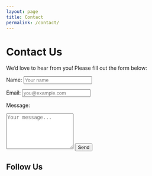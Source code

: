 ```yaml
---
layout: page
title: Contact
permalink: /contact/
---
```

# Contact Us

We’d love to hear from you! Please fill out the form below:

<form action="https://formspree.io/f/mnnbeqjb" method="POST" class="contact-form">
  <label for="name">Name:</label>
  <input type="text" id="name" name="name" placeholder="Your name" required>

  <label for="email">Email:</label>
  <input type="email" id="email" name="_replyto" placeholder="you@example.com" required>

  <label for="message">Message:</label>
  <textarea id="message" name="message" rows="6" placeholder="Your message..." required></textarea>

  <input type="submit" value="Send">
</form>

## Follow Us

<div class="social-icons">
  <a href="https://www.facebook.com/koreanadopteestogether" target="_blank" aria-label="Facebook">
    <i class="fab fa-facebook-square fa-2x"></i>
  </a>
  <a href="h
